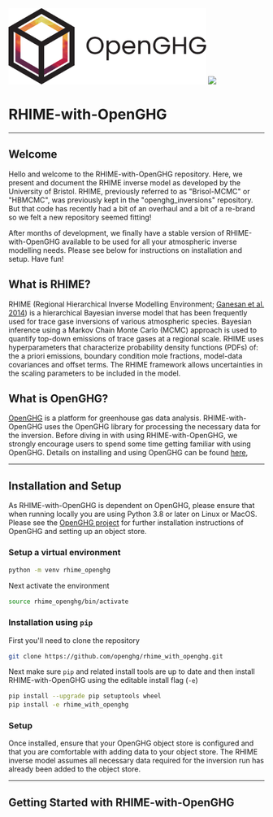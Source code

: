 <img src="https://github.com/openghg/logo/raw/main/OpenGHG_Logo_Landscape.png" height="150"> <img src="https://cdn.freebiesupply.com/logos/thumbs/2x/university-of-bristol-logo.png" height="150">

# RHIME-with-OpenGHG
----
## Welcome 
Hello and welcome to the RHIME-with-OpenGHG repository. Here, we present and document the RHIME inverse model as developed by the University of Bristol. RHIME, previously referred to as "Brisol-MCMC" or "HBMCMC", was previously kept in the "openghg_inversions" repository. But that code has recently had a bit of an overhaul and a bit of a re-brand so we felt a new repository seemed fitting! 

After months of development, we finally have a stable version of RHIME-with-OpenGHG available to be used for all your atmospheric inverse modelling needs. Please see below for instructions on installation and setup. Have fun!


## What is RHIME?
RHIME (Regional Hierarchical Inverse Modelling Environment; [Ganesan et al. 2014](https://acp.copernicus.org/articles/14/3855/2014/)) is a hierarchical Bayesian inverse model that has been frequently used for trace gase inversions of various atmospheric species. Bayesian inference using a Markov Chain Monte Carlo (MCMC) approach is used to quantify top-down emissions of trace gases at a regional scale. RHIME uses hyperparameters that characterize probability density functions (PDFs) of: the a priori emissions, boundary condition mole fractions, model-data covariances and offset terms. The RHIME framework allows uncertainties in the scaling parameters to be included in the model.

## What is OpenGHG?
[OpenGHG](https://openghg.org) is a platform for greenhouse gas data analysis. RHIME-with-OpenGHG uses the OpenGHG library for processing the necessary data for the inversion. Before diving in with using RHIME-with-OpenGHG, we strongly encourage users to spend some time getting familiar with using OpenGHG. Details on installing and using OpenGHG can be found [here](https://github.com/openghg/openghg), 

----

## Installation and Setup
As RHIME-with-OpenGHG is dependent on OpenGHG, please ensure that when running locally you are using Python 3.8 or later on Linux or MacOS. Please see the [OpenGHG project](https://github.com/openghg/openghg/) for further installation instructions of OpenGHG and setting up an object store.

### Setup a virtual environment

```bash
python -m venv rhime_openghg
```
Next activate the environment

```bash
source rhime_openghg/bin/activate
```

### Installation using `pip`

First you'll need to clone the repository

```bash
git clone https://github.com/openghg/rhime_with_openghg.git
```

Next make sure `pip` and related install tools are up to date and then install RHIME-with-OpenGHG using the editable install flag (`-e`)

```bash
pip install --upgrade pip setuptools wheel
pip install -e rhime_with_openghg
```

### Setup

Once installed, ensure that your OpenGHG object store is configured and that you are comfortable with adding data to your object store. The RHIME inverse model assumes all necessary data required for the inversion run has already been added to the object store.  

----

## Getting Started with RHIME-with-OpenGHG
